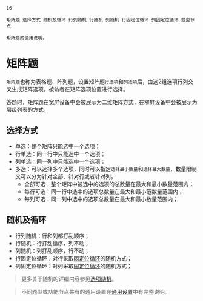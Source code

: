 ```index
16
```
```tag
矩阵题 选择方式 随机及循环 行列随机 行随机 列随机 行固定位循环 列固定位循环 题型节点
```
```summary
矩阵题的使用说明。
```
# 矩阵题

`矩阵题`也称为表格题、阵列题，设置矩阵题`行选项`和`列选项`后，由这2组选项行列交叉生成矩阵选项，被访者在矩阵选项位置进行选择。

答题时，矩阵题在宽屏设备中会被展示为二维矩阵方式，在窄屏设备中会被展示为层级列表的方式。

## 选择方式
+ 单选：整个矩阵只能选中一个选项；
+ 行单选：同一行中只能选中一个选项；
+ 列单选：同一列中只能选中一个选项；
+ 多选：可以选择多个选项，同时可以指定`选择最小数量`和`选择最大数量`，数量限制又可以分为针对全部、针对行或者针对列。
    + 全部可选：整个矩阵中被选中的选项的总数量在最大和最小数量范围内；
    + 每行可选：同一行中选中的选项总数量在最大和最小范数量范围内；
    + 每列可选：同一列中选中的选项总数量在最大和最小数量范围内；

## 随机及循环
+ 行列随机：行和列都打乱顺序；
+ 行随机：行打乱循序，列不动；
+ 列随机：列打乱顺序，行不动；
+ 行固定位循环：对行采取[固定位循环](../../11nodeSettings/05questionGeneralSetting/05randomOption.md#固定位循环)的随机方式；
+ 列固定位循环：对列采取[固定位循环](../../11nodeSettings/05questionGeneralSetting/05randomOption.md#固定位循环)的随机方式；

> 更多关于随机的详细内容参见[选项随机](../../11nodeSettings/05questionGeneralSetting/05randomOption.md)。

> 不同题型或功能节点共有的通用设置在[通用设置](../../11nodeSettings/concept.md)中有完整说明。

